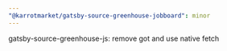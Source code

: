 ```yaml
---
"@karrotmarket/gatsby-source-greenhouse-jobboard": minor
---
```


gatsby-source-greenhouse-js: remove got and use native fetch

